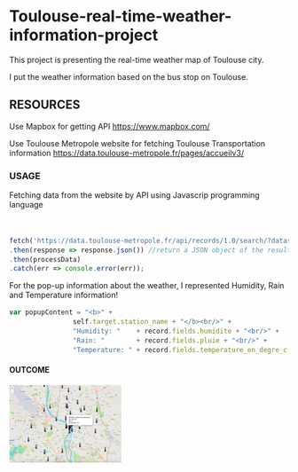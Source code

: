 # Toulouse-real-time-weather-information-project

This project is presenting the real-time weather map of Toulouse city.

I put the weather information based on the bus stop on Toulouse.

## RESOURCES
Use Mapbox for getting API https://www.mapbox.com/ 

Use Toulouse Metropole website for fetching Toulouse Transportation information https://data.toulouse-metropole.fr/pages/accueilv3/

### USAGE
Fetching data from the website by API using Javascrip programming language
```  javascript


fetch('https://data.toulouse-metropole.fr/api/records/1.0/search/?dataset=stations-meteo-en-place&rows=54')
.then(response => response.json()) //return a JSON object of the result
.then(processData)
.catch(err => console.error(err));

```

For the pop-up information about the weather, I represented Humidity, Rain and Temperature information!
``` javascript
var popupContent = "<b>" + 
                self.target.station_name + "</b><br/>" +
                "Humidity: "    + record.fields.humidite + "<br/>" +
                "Rain: "        + record.fields.pluie + "<br/>" +
                "Temperature: " + record.fields.temperature_en_degre_c + "<br/>";
```

#### OUTCOME
<img src="/outcome_screenshot.png" width="40%" height="30%" title="Toulouse Real-time Weather Map" alt="Toulouse Real-time Weather Map"></img>
